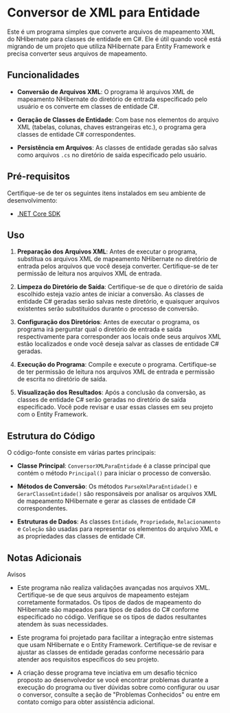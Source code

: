 # Conversor de XML para Entidade

Este é um programa simples que converte arquivos de mapeamento XML do NHibernate para classes de entidade em C#. Ele é útil quando você está migrando de um projeto que utiliza NHibernate para Entity Framework e precisa converter seus arquivos de mapeamento.


## Funcionalidades

- **Conversão de Arquivos XML**: O programa lê arquivos XML de mapeamento NHibernate do diretório de entrada especificado pelo usuário e os converte em classes de entidade C#.
  
- **Geração de Classes de Entidade**: Com base nos elementos do arquivo XML (tabelas, colunas, chaves estrangeiras etc.), o programa gera classes de entidade C# correspondentes.

- **Persistência em Arquivos**: As classes de entidade geradas são salvas como arquivos `.cs` no diretório de saída especificado pelo usuário.

## Pré-requisitos

Certifique-se de ter os seguintes itens instalados em seu ambiente de desenvolvimento:

- [.NET Core SDK](https://dotnet.microsoft.com/download)

## Uso

1. **Preparação dos Arquivos XML**: Antes de executar o programa, substitua os arquivos XML de mapeamento NHibernate no diretório de entrada pelos arquivos que você deseja converter. Certifique-se de ter permissão de leitura nos arquivos XML de entrada.

2. **Limpeza do Diretório de Saída**: Certifique-se de que o diretório de saída escolhido esteja vazio antes de iniciar a conversão. As classes de entidade C# geradas serão salvas neste diretório, e quaisquer arquivos existentes serão substituídos durante o processo de conversão.

3. **Configuração dos Diretórios**: Antes de executar o programa,  os programa irá perguntar qual o diretório de entrada e saída respectivamente para corresponder aos locais onde seus arquivos XML estão localizados e onde você deseja salvar as classes de entidade C# geradas.

4. **Execução do Programa**: Compile e execute o programa. Certifique-se de ter permissão de leitura nos arquivos XML de entrada e permissão de escrita no diretório de saída.

5. **Visualização dos Resultados**: Após a conclusão da conversão, as classes de entidade C# serão geradas no diretório de saída especificado. Você pode revisar e usar essas classes em seu projeto com o Entity Framework.

## Estrutura do Código

O código-fonte consiste em várias partes principais:

- **Classe Principal**: `ConversorXMLParaEntidade` é a classe principal que contém o método `Principal()` para iniciar o processo de conversão.

- **Métodos de Conversão**: Os métodos `ParseXmlParaEntidade()` e `GerarClasseEntidade()` são responsáveis por analisar os arquivos XML de mapeamento NHibernate e gerar as classes de entidade C# correspondentes.

- **Estruturas de Dados**: As classes `Entidade`, `Propriedade`, `Relacionamento` e `Coleção` são usadas para representar os elementos do arquivo XML e as propriedades das classes de entidade C#.

## Notas Adicionais
Avisos
- Este programa não realiza validações avançadas nos arquivos XML. Certifique-se de que seus arquivos de mapeamento estejam corretamente formatados.
Os tipos de dados de mapeamento do NHibernate são mapeados para tipos de dados do C# conforme especificado no código. Verifique se os tipos de dados resultantes atendem às suas necessidades.

- Este programa foi projetado para facilitar a integração entre sistemas que usam NHibernate e o Entity Framework. Certifique-se de revisar e ajustar as classes de entidade geradas conforme necessário para atender aos requisitos específicos do seu projeto.

- A criação desse programa teve inciativa em um desafio técnico proposto ao desenvolvedor se você encontrar problemas durante a execução do programa ou tiver dúvidas sobre como configurar ou usar o conversor, consulte a seção de "Problemas Conhecidos" ou entre em contato comigo para obter assistência adicional.
